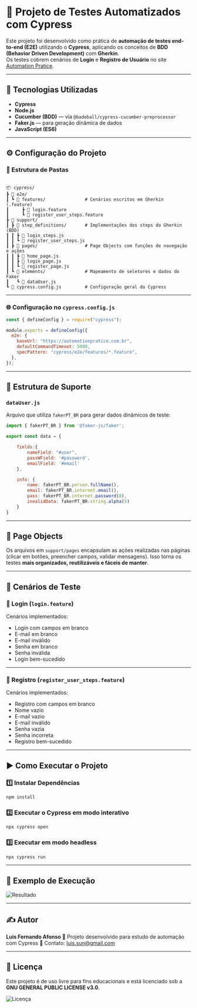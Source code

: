 # 🧪 Projeto de Testes Automatizados com Cypress

Este projeto foi desenvolvido como prática de **automação de testes end-to-end (E2E)** utilizando o **Cypress**, aplicando os conceitos de **BDD (Behavior Driven Development)** com **Gherkin**.  
Os testes cobrem cenários de **Login** e **Registro de Usuário** no site [Automation Pratice](https://automationpratice.com.br/my-account).

---

## 🚀 Tecnologias Utilizadas

- **Cypress**
- **Node.js**
- **Cucumber (BDD)** — via `@badeball/cypress-cucumber-preprocessor`
- **Faker.js** — para geração dinâmica de dados
- **JavaScript (ES6)**

---

## ⚙️ Configuração do Projeto

### 📁 Estrutura de Pastas

```

📦 cypress/
┣ 📂 e2e/
┃ ┗ 📂 features/               # Cenários escritos em Gherkin (.feature)
┃     ┣ 📜 login.feature
┃     ┗ 📜 register_user_steps.feature
┣ 📂 support/
┃ ┣ 📂 step_definitions/       # Implementações dos steps do Gherkin (BDD)
┃ ┃ ┣ 📜 login_steps.js
┃ ┃ ┗ 📜 register_user_steps.js
┃ ┣ 📂 pages/                  # Page Objects com funções de navegação e ações
┃ ┃ ┣ 📜 home_page.js
┃ ┃ ┣ 📜 login_page.js
┃ ┃ ┗ 📜 register_page.js
┃ ┗ 📂 elements/               # Mapeamento de seletores e dados do Faker
┃   ┗ 📜 dataUser.js
┗ 📜 cypress.config.js         # Configuração geral do Cypress

````

---

### 🌐 Configuração no `cypress.config.js`

```js
const { defineConfig } = require("cypress");

module.exports = defineConfig({
  e2e: {
    baseUrl: "https://automationpratice.com.br",
    defaultCommandTimeout: 5000,
    specPattern: "cypress/e2e/features/*.feature",
  },
});
````

---

## 🧩 Estrutura de Suporte

### `dataUser.js`

Arquivo que utiliza `fakerPT_BR` para gerar dados dinâmicos de teste:

```js
import { fakerPT_BR } from '@faker-js/faker';

export const data = {

    fields:{
        nameField: "#user",
        passWField: '#password',
        emailField: '#email'
    },

    info: {
        name: fakerPT_BR.person.fullName(),
        email: fakerPT_BR.internet.email(),
        pass: fakerPT_BR.internet.password(8),
        invalidData: fakerPT_BR.string.alpha(5)
    }
}

```

---

## 🧱 Page Objects

Os arquivos em `support/pages` encapsulam as ações realizadas nas páginas (clicar em botões, preencher campos, validar mensagens).
Isso torna os testes **mais organizados, reutilizáveis e fáceis de manter**.

---

## 🧪 Cenários de Teste

### 🔐 Login (`login.feature`)

Cenários implementados:

* Login com campos em branco
* E-mail em branco
* E-mail inválido
* Senha em branco
* Senha inválida
* Login bem-sucedido

---

### 🧍 Registro (`register_user_steps.feature`)

Cenários implementados:

* Registro com campos em branco
* Nome vazio
* E-mail vazio
* E-mail inválido
* Senha vazia
* Senha incorreta
* Registro bem-sucedido

---

## ▶️ Como Executar o Projeto

### 1️⃣ Instalar Dependências

```bash
npm install
```

### 2️⃣ Executar o Cypress em modo interativo

```bash
npx cypress open
```

### 3️⃣ Executar em modo headless

```bash
npx cypress run
```

---

## 📸 Exemplo de Execução

![Resultado](./images/teste_final.jpg)

---

## ✍️ Autor

**Luis Fernando Afonso**
💼 Projeto desenvolvido para estudo de automação com Cypress
📧 Contato: [luis.sun@gmail.com](mailto:luis.sun@gmail.com)

---

## 🧾 Licença

Este projeto é de uso livre para fins educacionais e está licenciado sob a **GNU GENERAL PUBLIC LICENSE v3.0**.

![Licença](https://img.shields.io/badge/License-GPLv3-blue.svg)
